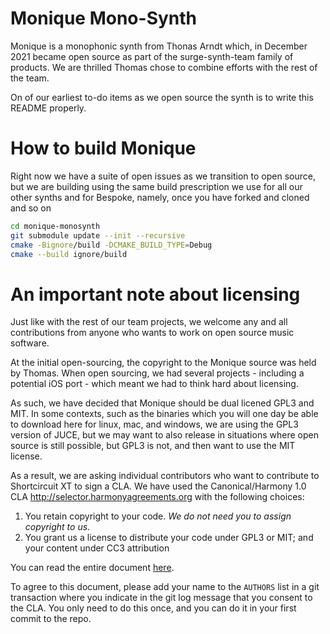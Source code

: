 # Monique Mono-Synth

Monique is a monophonic synth from Thonas Arndt which, in December 2021 became open source
as part of the surge-synth-team family of products. We are thrilled Thomas chose to combine 
efforts with the rest of the team.

On of our earliest to-do items as we open source the synth is to write this README properly.

# How to build Monique

Right now we have a suite of open issues as we transition to open source, but we are building using
the same build prescription we use for all our other synths and for Bespoke, namely, once you have forked
and cloned and so on

```bash
cd monique-monosynth
git submodule update --init --recursive
cmake -Bignore/build -DCMAKE_BUILD_TYPE=Debug
cmake --build ignore/build
```


# An important note about licensing

Just like with the rest of our team projects, we welcome any and all contributions from anyone who wants 
to work on open source music software.

At the initial open-sourcing, the copyright to the Monique source was held by Thomas. When open sourcing,
we had several projects - including a potential iOS port - which meant we had to think hard about licensing.

As such, we have decided that Monique should be dual licened GPL3 and MIT. In some contexts, such as the
binaries which you will one day be able to download here for linux, mac, and windows, we are using the GPL3 
version of JUCE, but we may want to also release in situations where open source is still possible, but GPL3 
is not, and then want to use the MIT license.

As a result, we are asking individual contributors who want to contribute to Shortcircuit XT to sign a CLA.
We have used the Canonical/Harmony 1.0 CLA http://selector.harmonyagreements.org with the following choices:

1. You retain copyright to your code. *We do not need you to assign copyright to us*.
2. You grant us a license to distribute your code under GPL3 or MIT; and your content under CC3 attribution

You can read the entire document [here](MoniqueMonosynth_CLA.pdf).

To agree to this document,
please add your name to the `AUTHORS` list in a git transaction where you indicate in the git log message
that you consent to the CLA. You only need to do this once, and you can do it in your first commit to the repo.
